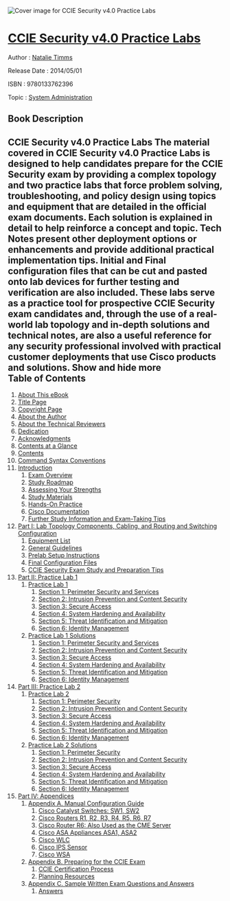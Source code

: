 ![Cover image for CCIE Security v4.0 Practice Labs](https://imgdetail.ebookreading.net/cover/cover/system_admin/EB9780133762396.jpg)

[CCIE Security v4.0 Practice Labs](https://ebookreading.net/view/book/CCIE+Security+v4.0+Practice+Labs-EB9780133762396_1.html "CCIE Security v4.0 Practice Labs")
====================================================================================================================

Author : [Natalie Timms](https://ebookreading.net/search/author/Natalie+Timms)

Release Date : 2014/05/01

ISBN : 9780133762396

Topic : [System Administration](https://ebookreading.net/search/category/system-administration)

Book Description
-----------------

 CCIE Security v4.0 Practice Labs
The material covered in CCIE Security v4.0 Practice Labs is designed to help candidates prepare for the CCIE Security exam by providing a complex topology and two practice labs that force problem solving, troubleshooting, and policy design using topics and equipment that are detailed in the official exam documents.
Each solution is explained in detail to help reinforce a concept and topic. Tech Notes present other deployment options or enhancements and provide additional practical implementation tips. Initial and Final configuration files that can be cut and pasted onto lab devices for further testing and verification are also included.
These labs serve as a practice tool for prospective CCIE Security exam candidates and, through the use of a real-world lab topology and in-depth solutions and technical notes, are also a useful reference for any security professional involved with practical customer deployments that use Cisco products and solutions.
        Show and hide more                
Table of Contents
-----------------

1. [About This eBook](https://ebookreading.net/view/book/CCIE+Security+v4.0+Practice+Labs-EB9780133762396_2.html)
1. [Title Page](https://ebookreading.net/view/book/CCIE+Security+v4.0+Practice+Labs-EB9780133762396_3.html)
1. [Copyright Page](https://ebookreading.net/view/book/CCIE+Security+v4.0+Practice+Labs-EB9780133762396_4.html)
1. [About the Author](https://ebookreading.net/view/book/CCIE+Security+v4.0+Practice+Labs-EB9780133762396_5.html)
1. [About the Technical Reviewers](https://ebookreading.net/view/book/CCIE+Security+v4.0+Practice+Labs-EB9780133762396_6.html)
1. [Dedication](https://ebookreading.net/view/book/CCIE+Security+v4.0+Practice+Labs-EB9780133762396_7.html)
1. [Acknowledgments](https://ebookreading.net/view/book/CCIE+Security+v4.0+Practice+Labs-EB9780133762396_8.html)
1. [Contents at a Glance](https://ebookreading.net/view/book/CCIE+Security+v4.0+Practice+Labs-EB9780133762396_9.html)
1. [Contents](https://ebookreading.net/view/book/CCIE+Security+v4.0+Practice+Labs-EB9780133762396_10.html)
1. [Command Syntax Conventions](https://ebookreading.net/view/book/CCIE+Security+v4.0+Practice+Labs-EB9780133762396_11.html)
1. [Introduction](https://ebookreading.net/view/book/CCIE+Security+v4.0+Practice+Labs-EB9780133762396_12.html)
    1. [Exam Overview](https://ebookreading.net/view/book/CCIE+Security+v4.0+Practice+Labs-EB9780133762396_12.html#pref05lev1sec1)
    1. [Study Roadmap](https://ebookreading.net/view/book/CCIE+Security+v4.0+Practice+Labs-EB9780133762396_12.html#pref05lev1sec2)
    1. [Assessing Your Strengths](https://ebookreading.net/view/book/CCIE+Security+v4.0+Practice+Labs-EB9780133762396_12.html#pref05lev1sec3)
    1. [Study Materials](https://ebookreading.net/view/book/CCIE+Security+v4.0+Practice+Labs-EB9780133762396_12.html#pref05lev1sec4)
    1. [Hands-On Practice](https://ebookreading.net/view/book/CCIE+Security+v4.0+Practice+Labs-EB9780133762396_12.html#pref05lev1sec5)
    1. [Cisco Documentation](https://ebookreading.net/view/book/CCIE+Security+v4.0+Practice+Labs-EB9780133762396_12.html#pref05lev1sec6)
    1. [Further Study Information and Exam-Taking Tips](https://ebookreading.net/view/book/CCIE+Security+v4.0+Practice+Labs-EB9780133762396_12.html#pref05lev1sec7)
1. [Part I: Lab Topology Components, Cabling, and Routing and Switching Configuration](https://ebookreading.net/view/book/CCIE+Security+v4.0+Practice+Labs-EB9780133762396_13.html)
    1. [Equipment List](https://ebookreading.net/view/book/CCIE+Security+v4.0+Practice+Labs-EB9780133762396_13.html#part01lev1sec1)
    1. [General Guidelines](https://ebookreading.net/view/book/CCIE+Security+v4.0+Practice+Labs-EB9780133762396_13.html#part01lev1sec2)
    1. [Prelab Setup Instructions](https://ebookreading.net/view/book/CCIE+Security+v4.0+Practice+Labs-EB9780133762396_13.html#part01lev1sec3)
    1. [Final Configuration Files](https://ebookreading.net/view/book/CCIE+Security+v4.0+Practice+Labs-EB9780133762396_13.html#part01lev1sec4)
    1. [CCIE Security Exam Study and Preparation Tips](https://ebookreading.net/view/book/CCIE+Security+v4.0+Practice+Labs-EB9780133762396_13.html#part01lev1sec5)
1. [Part II: Practice Lab 1](https://ebookreading.net/view/book/CCIE+Security+v4.0+Practice+Labs-EB9780133762396_14.html)
    1. [Practice Lab 1](https://ebookreading.net/view/book/CCIE+Security+v4.0+Practice+Labs-EB9780133762396_15.html)
        1. [Section 1: Perimeter Security and Services](https://ebookreading.net/view/book/CCIE+Security+v4.0+Practice+Labs-EB9780133762396_15.html#ch01lev1sec1)
        1. [Section 2: Intrusion Prevention and Content Security](https://ebookreading.net/view/book/CCIE+Security+v4.0+Practice+Labs-EB9780133762396_15.html#ch01lev1sec2)
        1. [Section 3: Secure Access](https://ebookreading.net/view/book/CCIE+Security+v4.0+Practice+Labs-EB9780133762396_15.html#ch01lev1sec3)
        1. [Section 4: System Hardening and Availability](https://ebookreading.net/view/book/CCIE+Security+v4.0+Practice+Labs-EB9780133762396_15.html#ch01lev1sec4)
        1. [Section 5: Threat Identification and Mitigation](https://ebookreading.net/view/book/CCIE+Security+v4.0+Practice+Labs-EB9780133762396_15.html#ch01lev1sec5)
        1. [Section 6: Identity Management](https://ebookreading.net/view/book/CCIE+Security+v4.0+Practice+Labs-EB9780133762396_15.html#ch01lev1sec6)
    1. [Practice Lab 1 Solutions](https://ebookreading.net/view/book/CCIE+Security+v4.0+Practice+Labs-EB9780133762396_16.html)
        1. [Section 1: Perimeter Security and Services](https://ebookreading.net/view/book/CCIE+Security+v4.0+Practice+Labs-EB9780133762396_16.html#ch01alev1sec1)
        1. [Section 2: Intrusion Prevention and Content Security](https://ebookreading.net/view/book/CCIE+Security+v4.0+Practice+Labs-EB9780133762396_16.html#ch01alev1sec2)
        1. [Section 3: Secure Access](https://ebookreading.net/view/book/CCIE+Security+v4.0+Practice+Labs-EB9780133762396_16.html#ch01alev1sec3)
        1. [Section 4: System Hardening and Availability](https://ebookreading.net/view/book/CCIE+Security+v4.0+Practice+Labs-EB9780133762396_17.html#ch01alev1sec4)
        1. [Section 5: Threat Identification and Mitigation](https://ebookreading.net/view/book/CCIE+Security+v4.0+Practice+Labs-EB9780133762396_17.html#ch01alev1sec5)
        1. [Section 6: Identity Management](https://ebookreading.net/view/book/CCIE+Security+v4.0+Practice+Labs-EB9780133762396_17.html#ch01alev1sec6)
1. [Part III: Practice Lab 2](https://ebookreading.net/view/book/CCIE+Security+v4.0+Practice+Labs-EB9780133762396_18.html)
    1. [Practice Lab 2](https://ebookreading.net/view/book/CCIE+Security+v4.0+Practice+Labs-EB9780133762396_19.html)
        1. [Section 1: Perimeter Security](https://ebookreading.net/view/book/CCIE+Security+v4.0+Practice+Labs-EB9780133762396_19.html#ch02lev1sec1)
        1. [Section 2: Intrusion Prevention and Content Security](https://ebookreading.net/view/book/CCIE+Security+v4.0+Practice+Labs-EB9780133762396_19.html#ch02lev1sec2)
        1. [Section 3: Secure Access](https://ebookreading.net/view/book/CCIE+Security+v4.0+Practice+Labs-EB9780133762396_19.html#ch02lev1sec3)
        1. [Section 4: System Hardening and Availability](https://ebookreading.net/view/book/CCIE+Security+v4.0+Practice+Labs-EB9780133762396_19.html#ch02lev1sec4)
        1. [Section 5: Threat Identification and Mitigation](https://ebookreading.net/view/book/CCIE+Security+v4.0+Practice+Labs-EB9780133762396_19.html#ch02lev1sec5)
        1. [Section 6: Identity Management](https://ebookreading.net/view/book/CCIE+Security+v4.0+Practice+Labs-EB9780133762396_19.html#ch02lev1sec6)
    1. [Practice Lab 2 Solutions](https://ebookreading.net/view/book/CCIE+Security+v4.0+Practice+Labs-EB9780133762396_20.html)
        1. [Section 1: Perimeter Security](https://ebookreading.net/view/book/CCIE+Security+v4.0+Practice+Labs-EB9780133762396_20.html#ch02alev1sec1)
        1. [Section 2: Intrusion Prevention and Content Security](https://ebookreading.net/view/book/CCIE+Security+v4.0+Practice+Labs-EB9780133762396_20.html#ch02alev1sec2)
        1. [Section 3: Secure Access](https://ebookreading.net/view/book/CCIE+Security+v4.0+Practice+Labs-EB9780133762396_20.html#ch02alev1sec3)
        1. [Section 4: System Hardening and Availability](https://ebookreading.net/view/book/CCIE+Security+v4.0+Practice+Labs-EB9780133762396_21.html#ch02alev1sec4)
        1. [Section 5: Threat Identification and Mitigation](https://ebookreading.net/view/book/CCIE+Security+v4.0+Practice+Labs-EB9780133762396_21.html#ch02alev1sec5)
        1. [Section 6: Identity Management](https://ebookreading.net/view/book/CCIE+Security+v4.0+Practice+Labs-EB9780133762396_21.html#ch02alev1sec6)
1. [Part IV: Appendices](https://ebookreading.net/view/book/CCIE+Security+v4.0+Practice+Labs-EB9780133762396_22.html)
    1. [Appendix A. Manual Configuration Guide](https://ebookreading.net/view/book/CCIE+Security+v4.0+Practice+Labs-EB9780133762396_23.html)
        1. [Cisco Catalyst Switches: SW1, SW2](https://ebookreading.net/view/book/CCIE+Security+v4.0+Practice+Labs-EB9780133762396_23.html#app01lev1sec1)
        1. [Cisco Routers R1, R2, R3, R4, R5, R6, R7](https://ebookreading.net/view/book/CCIE+Security+v4.0+Practice+Labs-EB9780133762396_23.html#app01lev1sec2)
        1. [Cisco Router R6: Also Used as the CME Server](https://ebookreading.net/view/book/CCIE+Security+v4.0+Practice+Labs-EB9780133762396_23.html#app01lev1sec3)
        1. [Cisco ASA Appliances ASA1, ASA2](https://ebookreading.net/view/book/CCIE+Security+v4.0+Practice+Labs-EB9780133762396_23.html#app01lev1sec4)
        1. [Cisco WLC](https://ebookreading.net/view/book/CCIE+Security+v4.0+Practice+Labs-EB9780133762396_23.html#app01lev1sec5)
        1. [Cisco IPS Sensor](https://ebookreading.net/view/book/CCIE+Security+v4.0+Practice+Labs-EB9780133762396_23.html#app01lev1sec6)
        1. [Cisco WSA](https://ebookreading.net/view/book/CCIE+Security+v4.0+Practice+Labs-EB9780133762396_23.html#app01lev1sec7)
    1. [Appendix B. Preparing for the CCIE Exam](https://ebookreading.net/view/book/CCIE+Security+v4.0+Practice+Labs-EB9780133762396_24.html)
        1. [CCIE Certification Process](https://ebookreading.net/view/book/CCIE+Security+v4.0+Practice+Labs-EB9780133762396_24.html#app02lev1sec1)
        1. [Planning Resources](https://ebookreading.net/view/book/CCIE+Security+v4.0+Practice+Labs-EB9780133762396_24.html#app02lev1sec2)
    1. [Appendix C. Sample Written Exam Questions and Answers](https://ebookreading.net/view/book/CCIE+Security+v4.0+Practice+Labs-EB9780133762396_25.html)
        1. [Answers](https://ebookreading.net/view/book/CCIE+Security+v4.0+Practice+Labs-EB9780133762396_25.html#app03lev1sec1)
